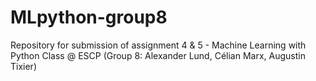 # MLpython-group8
Repository for submission of assignment 4 &amp; 5 - Machine Learning with Python Class @ ESCP (Group 8: Alexander Lund, Célian Marx, Augustin Tixier)
